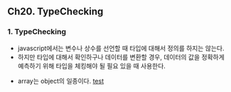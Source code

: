 ## Ch20. TypeChecking


### 1. TypeChecking
- javascript에서는 변수나 상수를 선언할 때 타입에 대해서 정의를 하지는 않는다.
- 하지만 타입에 대해서 확인하구나 데이터를 변환할 경우, 데이터의 값을 정확하게 예측하기 위해 타입을 체킹해야 될 필요 있을 때 사용한다.

* array는 object의 일종이다.
[test](./index.js)